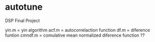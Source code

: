 # autotune
DSP Final Project

yin.m = yin algorithm
acf.m = autocorrelaction function
df.m  = diference funtion
cmndf.m  = comulative mean normalized diference function ??


